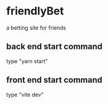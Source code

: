 # friendlyBet
a betting site for friends
## back end start command
type "yarn start"
## front end start command
type "vite dev"


